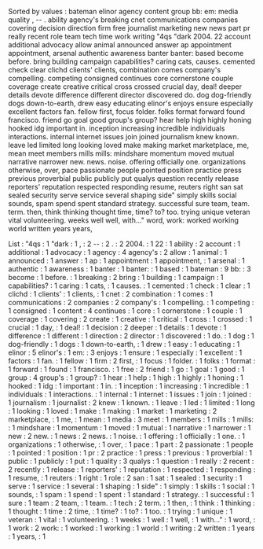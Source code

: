 Sorted by values :
bateman elinor agency content group bb: em: media quality , -- . ability agency's breaking cnet communications companies covering decision direction firm free journalist marketing new news part pr really recent role team tech time work writing "4qs "dark 2004. 22 account additional advocacy allow animal announced answer ap appointment appointment, arsenal authentic awareness banter banter: based become before. bring building campaign capabilities? caring cats, causes. cemented check clear clichd clients' clients, combination comes company's compelling. competing consigned continues core cornerstone couple coverage create creative critical cross crossed crucial day, deal! deeper details devote difference different director discovered do. dog dog-friendly dogs down-to-earth, drew easy educating elinor's enjoys ensure especially excellent factors fan. fellow first, focus folder. folks format forward found francisco. friend go goal good group's group? hear help high highly honing hooked idg important in. inception increasing incredible individuals interactions. internal internet issues join joined journalism knew known. leave led limited long looking loved make making market marketplace, me, mean meet members mills mills: mindshare momentum moved mutual narrative narrower new. news. noise. offering officially one. organizations otherwise, over, pace passionate people pointed position practice press previous proverbial public publicly put qualys question recently release reporters' reputation respected responding resume, reuters right san sat sealed security serve service several shaping side" simply skills social sounds, spam spend spent standard strategy. successful sure team, team. term. then, think thinking thought time, time? to? too. trying unique veteran vital volunteering. weeks well well, with..." word, work: worked working world written years years, 

List :
"4qs : 1
"dark : 1
, : 2
-- : 2
. : 2
2004. : 1
22 : 1
ability : 2
account : 1
additional : 1
advocacy : 1
agency : 4
agency's : 2
allow : 1
animal : 1
announced : 1
answer : 1
ap : 1
appointment : 1
appointment, : 1
arsenal : 1
authentic : 1
awareness : 1
banter : 1
banter: : 1
based : 1
bateman : 9
bb: : 3
become : 1
before. : 1
breaking : 2
bring : 1
building : 1
campaign : 1
capabilities? : 1
caring : 1
cats, : 1
causes. : 1
cemented : 1
check : 1
clear : 1
clichd : 1
clients' : 1
clients, : 1
cnet : 2
combination : 1
comes : 1
communications : 2
companies : 2
company's : 1
compelling. : 1
competing : 1
consigned : 1
content : 4
continues : 1
core : 1
cornerstone : 1
couple : 1
coverage : 1
covering : 2
create : 1
creative : 1
critical : 1
cross : 1
crossed : 1
crucial : 1
day, : 1
deal! : 1
decision : 2
deeper : 1
details : 1
devote : 1
difference : 1
different : 1
direction : 2
director : 1
discovered : 1
do. : 1
dog : 1
dog-friendly : 1
dogs : 1
down-to-earth, : 1
drew : 1
easy : 1
educating : 1
elinor : 5
elinor's : 1
em: : 3
enjoys : 1
ensure : 1
especially : 1
excellent : 1
factors : 1
fan. : 1
fellow : 1
firm : 2
first, : 1
focus : 1
folder. : 1
folks : 1
format : 1
forward : 1
found : 1
francisco. : 1
free : 2
friend : 1
go : 1
goal : 1
good : 1
group : 4
group's : 1
group? : 1
hear : 1
help : 1
high : 1
highly : 1
honing : 1
hooked : 1
idg : 1
important : 1
in. : 1
inception : 1
increasing : 1
incredible : 1
individuals : 1
interactions. : 1
internal : 1
internet : 1
issues : 1
join : 1
joined : 1
journalism : 1
journalist : 2
knew : 1
known. : 1
leave : 1
led : 1
limited : 1
long : 1
looking : 1
loved : 1
make : 1
making : 1
market : 1
marketing : 2
marketplace, : 1
me, : 1
mean : 1
media : 3
meet : 1
members : 1
mills : 1
mills: : 1
mindshare : 1
momentum : 1
moved : 1
mutual : 1
narrative : 1
narrower : 1
new : 2
new. : 1
news : 2
news. : 1
noise. : 1
offering : 1
officially : 1
one. : 1
organizations : 1
otherwise, : 1
over, : 1
pace : 1
part : 2
passionate : 1
people : 1
pointed : 1
position : 1
pr : 2
practice : 1
press : 1
previous : 1
proverbial : 1
public : 1
publicly : 1
put : 1
quality : 3
qualys : 1
question : 1
really : 2
recent : 2
recently : 1
release : 1
reporters' : 1
reputation : 1
respected : 1
responding : 1
resume, : 1
reuters : 1
right : 1
role : 2
san : 1
sat : 1
sealed : 1
security : 1
serve : 1
service : 1
several : 1
shaping : 1
side" : 1
simply : 1
skills : 1
social : 1
sounds, : 1
spam : 1
spend : 1
spent : 1
standard : 1
strategy. : 1
successful : 1
sure : 1
team : 2
team, : 1
team. : 1
tech : 2
term. : 1
then, : 1
think : 1
thinking : 1
thought : 1
time : 2
time, : 1
time? : 1
to? : 1
too. : 1
trying : 1
unique : 1
veteran : 1
vital : 1
volunteering. : 1
weeks : 1
well : 1
well, : 1
with..." : 1
word, : 1
work : 2
work: : 1
worked : 1
working : 1
world : 1
writing : 2
written : 1
years : 1
years, : 1
